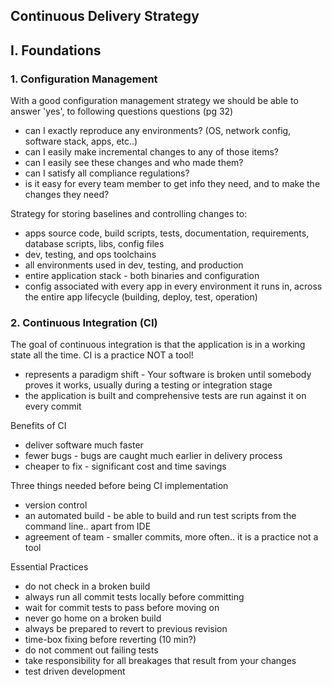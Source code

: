 ## Continuous Delivery Strategy ##

## I. Foundations ##
### 1. Configuration Management ###
With a good configuration management strategy we should be able to answer 'yes', to following questions questions (pg 32)
* can I exactly reproduce any environments? (OS, network config, software stack, apps, etc..)
* can I easily make incremental changes to any of those items?
* can I easily see these changes and who made them?
* can I satisfy all compliance regulations?
* is it easy for every team member to get info they need, and to make the changes they need?

Strategy for storing baselines and controlling changes to:
* apps source code, build scripts, tests, documentation, requirements, database scripts, libs, config files
* dev, testing, and ops toolchains
* all environments used in dev, testing, and production
* entire application stack - both binaries and configuration
* config associated with every app in every environment it runs in, across the entire app lifecycle (building, deploy, test, operation)

### 2. Continuous Integration (CI) ###
The goal of continuous integration is that the application is in a working state all the time. CI is a practice NOT a tool!
* represents a paradigm shift - Your software is broken until somebody proves it works, usually during a testing or integration stage
* the application is built and comprehensive tests are run against it on every commit

Benefits of CI
* deliver software much faster
* fewer bugs - bugs are caught much earlier in delivery process
* cheaper to fix - significant cost and time savings

Three things needed before being CI implementation
* version control
* an automated build - be able to build and run test scripts from the command line.. apart from IDE
* agreement of team - smaller commits, more often.. it is a practice not a tool

Essential Practices
* do not check in a broken build
* always run all commit tests locally before committing
* wait for commit tests to pass before moving on
* never go home on a broken build
* always be prepared to revert to previous revision
* time-box fixing before reverting (10 min?)
* do not comment out failing tests
* take responsibility for all breakages that result from your changes
* test driven development
